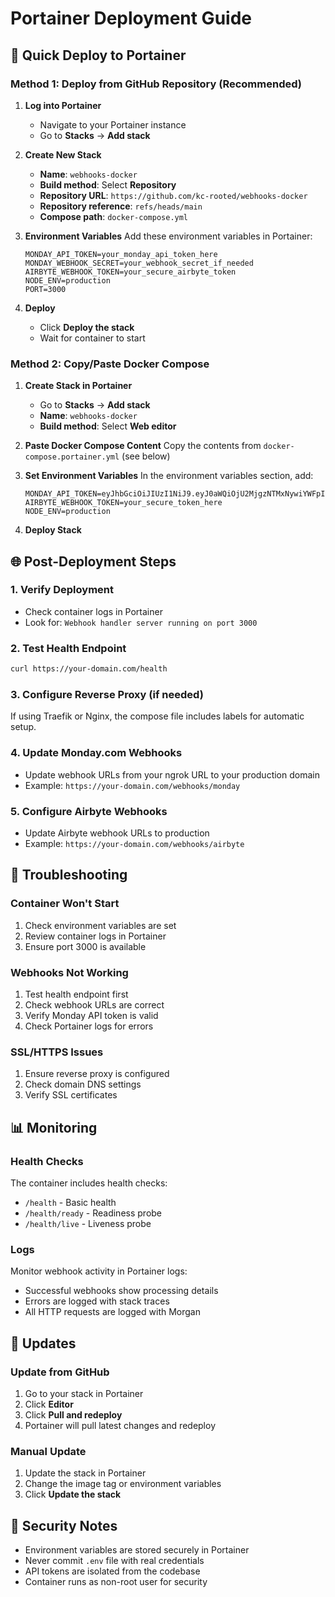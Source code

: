 # Portainer Deployment Guide

## 🚀 Quick Deploy to Portainer

### Method 1: Deploy from GitHub Repository (Recommended)

1. **Log into Portainer**
   - Navigate to your Portainer instance
   - Go to **Stacks** → **Add stack**

2. **Create New Stack**
   - **Name**: `webhooks-docker`
   - **Build method**: Select **Repository**
   - **Repository URL**: `https://github.com/kc-rooted/webhooks-docker`
   - **Repository reference**: `refs/heads/main`
   - **Compose path**: `docker-compose.yml`

3. **Environment Variables**
   Add these environment variables in Portainer:
   ```
   MONDAY_API_TOKEN=your_monday_api_token_here
   MONDAY_WEBHOOK_SECRET=your_webhook_secret_if_needed
   AIRBYTE_WEBHOOK_TOKEN=your_secure_airbyte_token
   NODE_ENV=production
   PORT=3000
   ```

4. **Deploy**
   - Click **Deploy the stack**
   - Wait for container to start

### Method 2: Copy/Paste Docker Compose

1. **Create Stack in Portainer**
   - Go to **Stacks** → **Add stack**
   - **Name**: `webhooks-docker`
   - **Build method**: Select **Web editor**

2. **Paste Docker Compose Content**
   Copy the contents from `docker-compose.portainer.yml` (see below)

3. **Set Environment Variables**
   In the environment variables section, add:
   ```
   MONDAY_API_TOKEN=eyJhbGciOiJIUzI1NiJ9.eyJ0aWQiOjU2MjgzNTMxNywiYWFpIjoxMSwidWlkIjo5NDU5NjEwLCJpYWQiOiIyMDI1LTA5LTE2VDE4OjU2OjEwLjU1OVoiLCJwZXIiOiJtZTp3cml0ZSIsImFjdGlkIjo0Mjk5OTkwLCJyZ24iOiJ1c2UxIn0.aSM7tOXmQUN7GLVVn19gRH2SLFSmYDUH5RGxlfmB4s8
   AIRBYTE_WEBHOOK_TOKEN=your_secure_token_here
   NODE_ENV=production
   ```

4. **Deploy Stack**

## 🌐 Post-Deployment Steps

### 1. Verify Deployment
- Check container logs in Portainer
- Look for: `Webhook handler server running on port 3000`

### 2. Test Health Endpoint
```bash
curl https://your-domain.com/health
```

### 3. Configure Reverse Proxy (if needed)
If using Traefik or Nginx, the compose file includes labels for automatic setup.

### 4. Update Monday.com Webhooks
- Update webhook URLs from your ngrok URL to your production domain
- Example: `https://your-domain.com/webhooks/monday`

### 5. Configure Airbyte Webhooks
- Update Airbyte webhook URLs to production
- Example: `https://your-domain.com/webhooks/airbyte`

## 🔧 Troubleshooting

### Container Won't Start
1. Check environment variables are set
2. Review container logs in Portainer
3. Ensure port 3000 is available

### Webhooks Not Working
1. Test health endpoint first
2. Check webhook URLs are correct
3. Verify Monday API token is valid
4. Check Portainer logs for errors

### SSL/HTTPS Issues
1. Ensure reverse proxy is configured
2. Check domain DNS settings
3. Verify SSL certificates

## 📊 Monitoring

### Health Checks
The container includes health checks:
- `/health` - Basic health
- `/health/ready` - Readiness probe
- `/health/live` - Liveness probe

### Logs
Monitor webhook activity in Portainer logs:
- Successful webhooks show processing details
- Errors are logged with stack traces
- All HTTP requests are logged with Morgan

## 🔄 Updates

### Update from GitHub
1. Go to your stack in Portainer
2. Click **Editor**
3. Click **Pull and redeploy**
4. Portainer will pull latest changes and redeploy

### Manual Update
1. Update the stack in Portainer
2. Change the image tag or environment variables
3. Click **Update the stack**

## 🔐 Security Notes

- Environment variables are stored securely in Portainer
- Never commit `.env` file with real credentials
- API tokens are isolated from the codebase
- Container runs as non-root user for security